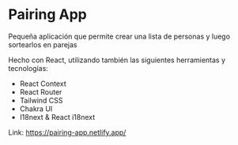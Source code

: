 # Pairing App

Pequeña aplicación que permite crear una lista de personas y luego sortearlos en parejas

Hecho con React, utilizando también las siguientes herramientas y tecnologías:

- React Context
- React Router
- Tailwind CSS
- Chakra UI
- I18next & React i18next

Link:
https://pairing-app.netlify.app/